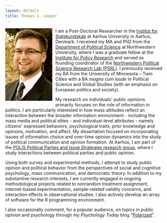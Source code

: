 ```yaml
---
layout: default
title: Thomas J. Leeper
---
```


<img style="float:left;max-width:150px;margin-right:10px;margin-bottom:10px;" src="images/thomas1.jpg" alt="Thomas J. Leeper" />I am a Post-Doctoral Researcher in the [Institut for Statskundskab](http://ps.au.dk/en/) at Aarhus University in Aarhus, Denmark. I received my MA and PhD from the [Department of Political Science](http://www.polisci.northwestern.edu/) at Northwestern University, where I was a graduate fellow at the [Institute for Policy Research](http://www.northwestern.edu/ipr/) and served as founding coordinator of the [Northwestern Political Science Research Lab (PSRL)](http://faculty.wcas.northwestern.edu/~jnd260/lab.html). I previously received my BA from the University of Minnesota &#8211; Twin Cities with a BA *magna cum laude* in Political Science and Global Studies (with an emphasis on European politics and society).

My research on individuals' public opinions primarily focuses on the role of information in politics. I am particularly interested in how mass attitudes reflect an interaction between the broader information environment - including the mass media and political elites - and individual-level attributes - namely citizens' expressed behaviors, psychological traits, prior knowledge and opinions, motivation, and affect. My dissertation focused on incorporating issues of information choice and over-time opinion dynamics into the study of political communication and opinion formation. At Aarhus, I am part of the [POLIS Political Parties and Issue Strategies research group](http://ps.au.dk/en/research/research-centres-and-units/polis/), where I study interactions between political parties and public opinion.

Using both survey and experimental methods, I attempt to study public opinion and political behavior from the perspectives of social and cognitive psychology, mass communication, and democratic theory. In addition to my substantive research interests, I am currently engaged in ongoing methodological projects related to nonrandom treatment assignment, internet-based experimentation, sample-related validity concerns, and interaction effects in observational studies. I also actively develop an array of software for the R programming environment.

I also occasionally comment, for a popular audience, on topics in public opinion and psychology through my *Psychology Today* blog &#8220;[Polarized](http://www.psychologytoday.com/blog/polarized)&#8221;.
